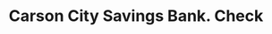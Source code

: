 ---
doi: 10.7916/D8MK7R1P
date_other: '1880'
date_other_textual: 1880-1889
form: printed ephemera
genre:
- Checks (bank checks)
name:
- Carson City Savings Bank
object_in_context_url: https://biggert.cul.columbia.edu/items/view/ave_biggert_01633
subject_hierarchical_geographic:
- Carson, Nevada, United States
subject_name:
- Carson City Savings Bank
title: Carson City Savings Bank. Check
sort_title: Carson City Savings Bank. Check
call_number: ave_biggert_01633
coordinates:
- 39.16083333333333,-119.7538888888889
pid: ave_biggert_01633
identifiers: ave_biggert_01633
thumbnail: https://derivativo-2.library.columbia.edu/iiif/2/ldpd:490778/full/!256,256/0/native.jpg
permalink: "/biggert/ave_biggert_01633/"
layout: iiif-image-page
---